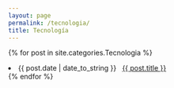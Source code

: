```yaml
---
layout: page
permalink: /tecnologia/
title: Tecnología
---
```


{% for post in site.categories.Tecnologia %}
 <li><span>{{ post.date | date_to_string }}</span> &nbsp; <a href="{{ post.url }}">{{ post.title }}</a></li>
{% endfor %}
